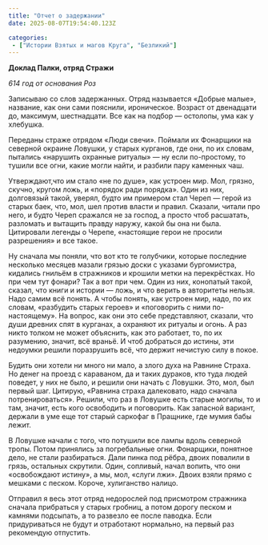```yaml
---
title: "Отчет о задержании"
date: 2025-08-07T19:54:40.123Z

categories:
 - ["Истории Взятых и магов Круга", "Безликий"]
---
```


**Доклад Палки, отряд Стражи**

*614 год от основания Роз*

Записываю со слов задержанных. Отряд называется «Добрые малые»,
название, как они сами пояснили, ироническое. Возраст от двенадцати до,
максимум, шестнадцати. Все как на подбор — остолопы, ума как у хлебушка.

Переданы страже отрядом «Люди свечи». Поймали их Фонарщики на северной
окраине Ловушки, у старых курганов, где они, по их словам, пытались
«нарушить охранные ритуалы» — ну если по-простому, то тушили все огни,
какие могли найти, и разбили пару каменных чаш.

Утверждают,что им стало «не по душе», как устроен мир. Мол, грязно,
скучно, кругом ложь, и «порядок ради порядка». Один из них, долговязый
такой, уверял, будто им примером стал Череп — герой из старых баек, что,
мол, шел против власти и правил. Сказали, читали про него, и будто Череп
сражался не за господ, а просто чтоб расшатать, разломать и вытащить
правду наружу, какой бы она ни была. Цитировали легенды о Черепе,
«настоящие герои не просили разрешения» и все такое.

Ну сначала мы поняли, что вот кто те голубчики, которые последние
несколько месяцев мазали грязью доски с указами бургомистра, кидались
гнильём в стражников и крошили метки на перекрёстках. Но при чем тут
фонари? Так а вот при чем. Один из них, конопатый такой, сказал, что
книги и истории — ложь, и что верить в авторитеты нельзя. Надо самим всё
понять. А чтобы понять, как устроен мир, надо, по их словам, «разбудить
старых героев» и «поговорить с ними по-настоящему». На вопрос, как они
это себе представляют, сказали, что души древних спят в курганах, а
охраняют их ритуалы и огонь. А раз никто толком не может объяснить, как
это работает, то, по их разумению, значит, всё враньё. И чтоб добраться
до истины, эти недоумки решили поразрушить всё, что держит нечистую силу
в покое.

Будить они хотели ни много ни мало, а злого духа на Равнине Страха. Но
денег на проезд с караваном, да и таких дураков, кто туда людей поведет,
у них не было, и решили они начать с Ловушки. Это, мол, был первый шаг.
Цитирую, «Равнина страха далековато, надо сначала потренироваться».
Решили, что раз в Ловушке есть старые могилы, то и там, значит, есть
кого освободить и поговорить. Как запасной вариант, держали в уме еще
тот старый саркофаг в Пращнике, где мумия бабы лежит.

В Ловушке начали с того, что потушили все лампы вдоль северной тропы.
Потом принялись за погребальные огни. Фонарщики, понятное дело, не стали
разбираться. Дали пинка под рёбра, двоих повалили в грязь, остальных
скрутили. Один, сопливый, начал вопить, что они «освобождают истину», а
мы, мол, «слуги лжи». Двоих взяли прямо с мешками с песком. Короче,
хулиганство налицо.

Отправил я весь этот отряд недорослей под присмотром стражника сначала
прибраться у старых гробниц, а потом дорогу песком и камнями подсыпать,
а то развезло ее после паводка. Если придуриваться не будут и отработают
нормально, на первый раз рекомендую отпустить.

